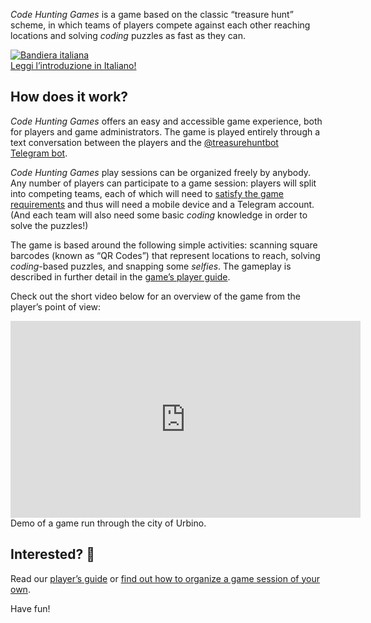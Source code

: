 ---
---

<div class="row">
    <div class="col-md-8">
        <p class="lead">
            <i>Code Hunting Games</i> is a game based on the classic “treasure hunt” scheme, in which teams of players compete against each other reaching locations and solving <i>coding</i> puzzles as fast as they can.
        </p>
    </div>
    <div class="col-md-4">
        <div class="note">
            <a href="/it/introduzione">
                <img src="/assets/images/flag-italy.jpg" alt="Bandiera italiana" class="flag" />
                <div>Leggi l’introduzione in Italiano!</div>
            </a>
        </div>
    </div>
</div>

## How does it work?

*Code Hunting Games* offers an easy and accessible game experience, both for players and game administrators.
The game is played entirely through a text conversation between the players and the [@treasurehuntbot Telegram&nbsp;bot](https://t.me/treasurehuntbot).

*Code Hunting Games* play sessions can be organized freely by anybody.
Any number of players can participate to a game session: players will split into competing teams, each of which will need to [satisfy the game requirements](en/requirements) and thus will need a mobile device and a Telegram account.
(And each team will also need some basic *coding* knowledge in order to solve the puzzles!)

The game is based around the following simple activities:
scanning square barcodes (known as “QR&nbsp;Codes”) that represent locations to reach,
solving *coding*-based puzzles,
and snapping some *selfies*.
The gameplay is described in further detail in the [game’s player guide](en/how-to-play).

Check out the short video below for an overview of the game from the player’s point of view:

<div class="anim-guide">
    <div class="player">
        <iframe width="560" height="315" src="https://www.youtube.com/embed/4rSpoatljm8" frameborder="0" allowfullscreen></iframe>
    </div>
    <div class="didascaly">Demo of a game run through the city of Urbino.</div>
</div>

## Interested? 🙌

Read our [player’s guide](/en/how-to-play) or [find out how to organize a game session of your own](/en/game-creation).

Have fun!
